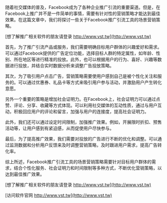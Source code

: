 随着社交媒体的普及，Facebook成为了各种企业推广引流的重要渠道。但是，在Facebook上推广并不是一件简单的事情，需要有针对性的营销策略才能达到最佳效果。在这篇文章中，我们将探讨一些关于Facebook推广引流工具的场景营销策略。

[想了解推广相关软件的朋友请登录 http://www.vst.tw](http://www.vst.tw)

首先，为了推广引流产品或服务，我们需要明确目标用户群体的兴趣爱好和需求。可以通过Facebook提供的广告定位功能，选择目标人群的特定属性，如年龄、性别、所在地区等进行精准的投放。此外，也可以根据用户的行为、喜好、兴趣等数据进行投放，并结合实时数据分析来调整广告投放策略。

其次，为了吸引用户点击广告，营销策略需要使用户感到自己是被个性化关注和服务的。可以通过优惠券、礼品卡等方式来吸引用户参与活动，并激励用户产生转化意愿。

另外一个重要的策略是增加社会证明力。在Facebook上，社会证明力可以通过点赞、评论、分享、收藏等方式体现。可以利用社交媒体的互动性质，通过与用户互动，积极回应用户的评论和留言，加强与用户的连接度，提高社会证明力。

此外，我们还可以通过设定时间限制，加强推广效果。例如，开展限时折扣、预售活动等，让用户感到有紧迫感，从而促使用户尽快参与。

最后，为了提高推广效果，我们需要对投放的广告进行不断的优化和调整。可以通过监测数据和分析用户反馈来及时调整营销策略，及时跟进用户需求，提高广告转化率。

综上所述，Facebook推广引流工具的场景营销策略需要针对目标用户群体的需求，结合个性化服务、社会证明力和时间限制等多种方式，不断优化营销策略，以达到最佳推广效果。

[想了解推广相关软件的朋友请登录 http://www.vst.tw](http://www.vst.tw)


[访问软件官网 http://www.vst.tw](http://www.vst.tw)

